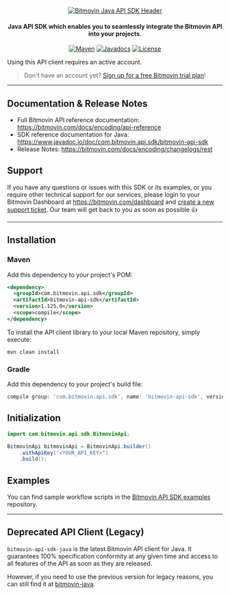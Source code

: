 <p align="center">
  <a href="https://www.bitmovin.com">
    <img alt="Bitmovin Java API SDK Header" src="https://cdn.bitmovin.com/frontend/encoding/openapi-clients/readme-headers/ReadmeHeader_JavaSdk.png" >
  </a>

  <h4 align="center">
    Java API SDK which enables you to seamlessly integrate the Bitmovin API into your projects.
  </h4>

  <p align="center">
    <a href="https://search.maven.org/artifact/com.bitmovin.api.sdk/bitmovin-api-sdk"><img src="https://img.shields.io/maven-central/v/com.bitmovin.api.sdk/bitmovin-api-sdk.svg" alt="Maven"></img></a>
    <a href="https://www.javadoc.io/doc/com.bitmovin.api.sdk/bitmovin-api-sdk"><img src="https://www.javadoc.io/badge/com.bitmovin.api.sdk/bitmovin-api-sdk.svg" alt="Javadocs"></a>
    <a href="LICENSE"><img src="https://img.shields.io/badge/License-MIT-yellow.svg" alt="License"></a>
  </p>
</p>

Using this API client requires an active account.

> Don't have an account yet? [Sign up for a free Bitmovin trial plan](https://dashboard.bitmovin.com/signup)!


---

## Documentation & Release Notes
+ Full Bitmovin API reference documentation: https://bitmovin.com/docs/encoding/api-reference
+ SDK reference documentation for Java: https://www.javadoc.io/doc/com.bitmovin.api.sdk/bitmovin-api-sdk
+ Release Notes: https://bitmovin.com/docs/encoding/changelogs/rest

## Support
If you have any questions or issues with this SDK or its examples, or you require other technical support for our services, please login to your Bitmovin Dashboard at https://bitmovin.com/dashboard and [create a new support ticket](https://bitmovin.com/dashboard/support/cases/create?tab=encoding). Our team will get back to you as soon as possible :+1:

---

## Installation

### Maven

Add this dependency to your project's POM:

```xml
<dependency>
  <groupId>com.bitmovin.api.sdk</groupId>
  <artifactId>bitmovin-api-sdk</artifactId>
  <version>1.125.0</version>
  <scope>compile</scope>
</dependency>
```

To install the API client library to your local Maven repository, simply execute:

```shell
mvn clean install
```

### Gradle

Add this dependency to your project's build file:

```groovy
compile group: 'com.bitmovin.api.sdk', name: 'bitmovin-api-sdk', version: '1.125.0'
```

## Initialization

```java
import com.bitmovin.api.sdk.BitmovinApi;

BitmovinApi bitmovinApi = BitmovinApi.builder()
    .withApiKey("<YOUR_API_KEY>")
    .build();
```

## Examples

You can find sample workflow scripts in the [Bitmovin API SDK examples](https://github.com/bitmovin/bitmovin-api-sdk-examples) repository.
 
---

## Deprecated API Client (Legacy)

`bitmovin-api-sdk-java` is the latest Bitmovin API client for Java. It guarantees 100% specification conformity at any given time and access to all features of the API as soon as they are released.

However, if you need to use the previous version for legacy reasons, you can still find it at [bitmovin-java](https://github.com/bitmovin/bitmovin-java).
